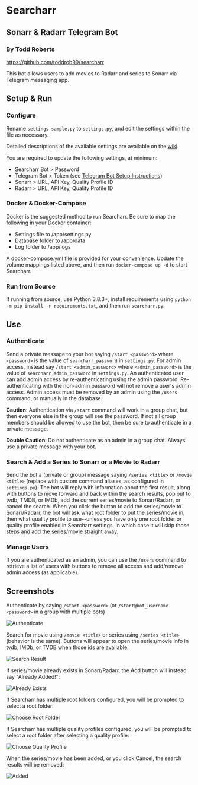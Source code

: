 # Searcharr
## Sonarr & Radarr Telegram Bot
### By Todd Roberts
https://github.com/toddrob99/searcharr

This bot allows users to add movies to Radarr and series to Sonarr via Telegram messaging app.

## Setup & Run

### Configure

Rename `settings-sample.py` to `settings.py`, and edit the settings within the file as necessary.

Detailed descriptions of the available settings are available on the [wiki](https://github.com/toddrob99/searcharr/wiki/Configuration-::-settings.py). 

You are required to update the following settings, at minimum:

* Searcharr Bot > Password
* Telegram Bot > Token (see [Telegram Bot Setup Instructions](https://core.telegram.org/bots#6-botfather))
* Sonarr > URL, API Key, Quality Profile ID
* Radarr > URL, API Key, Quality Profile ID

### Docker & Docker-Compose

Docker is the suggested method to run Searcharr. Be sure to map the following in your Docker container:

* Settings file to /app/settings.py
* Database folder to /app/data
* Log folder to /app/logs

A docker-compose.yml file is provided for your convenience. Update the volume mappings listed above, and then run `docker-compose up -d` to start Searcharr.

### Run from Source

If running from source, use Python 3.8.3+, install requirements using `python -m pip install -r requirements.txt`, and then run `searcharr.py`.

## Use

### Authenticate

Send a private message to your bot saying `/start <password>` where `<password>` is the value of `searcharr_password` in `settings.py`. For admin access, instead say `/start <admin_password>` where `<admin_password>` is the value of `searcharr_admin_password` in `settings.py`. An authenticated user can add admin access by re-authenticating using the admin password. Re-authenticating with the non-admin password will not remove a user's admin access. Admin access must be removed by an admin using the `/users` command, or manually in the database.

**Caution**: Authentication via `/start` command will work in a group chat, but then everyone else in the group will see the password. If not all group members should be allowed to use the bot, then be sure to authenticate in a private message.

**Double Caution**: Do not authenticate as an admin in a group chat. Always use a private message with your bot.

### Search & Add a Series to Sonarr or a Movie to Radarr

Send the bot a (private or group) message saying `/series <title>` or `/movie <title>` (replace with custom command aliases, as configured in `settings.py`). The bot will reply with information about the first result, along with buttons to move forward and back within the search results, pop out to tvdb, TMDB, or IMDb, add the current series/movie to Sonarr/Radarr, or cancel the search. When you click the button to add the series/movie to Sonarr/Radarr, the bot will ask what root folder to put the series/movie in, then what quality profile to use--unless you have only one root folder or quality profile enabled in Searcharr settings, in which case it will skip those steps and add the series/movie straight away.

### Manage Users

If you are authenticated as an admin, you can use the `/users` command to retrieve a list of users with buttons to remove all access and add/remove admin access (as applicable).

## Screenshots

Authenticate by saying `/start <password>` (or `/start@bot_username <password>` in a group with multiple bots)

![Authenticate](https://github.com/toddrob99/searcharr/blob/main/screenshots/authenticate.png?raw=true)

Search for movie using `/movie <title>` or series using `/series <title>` (behavior is the same). Buttons will appear to open the series/movie info in tvdb, IMDb, or TVDB when those ids are available.

![Search Result](https://github.com/toddrob99/searcharr/blob/main/screenshots/add.png?raw=true)

If series/movie already exists in Sonarr/Radarr, the Add button will instead say "Already Added!":

![Already Exists](https://github.com/toddrob99/searcharr/blob/main/screenshots/already-exists.png?raw=true)

If Searcharr has multiple root folders configured, you will be prompted to select a root folder:

![Choose Root Folder](https://github.com/toddrob99/searcharr/blob/main/screenshots/choose-root-folder.png?raw=true)

If Searcharr has multiple quality profiles configured, you will be prompted to select a root folder after selecting a quality profile:

![Choose Quality Profile](https://github.com/toddrob99/searcharr/blob/main/screenshots/choose-quality-profile.png?raw=true)

When the series/movie has been added, or you click Cancel, the search results will be removed:

![Added](https://github.com/toddrob99/searcharr/blob/main/screenshots/added.png?raw=true)
